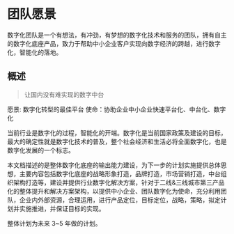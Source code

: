 # 团队愿景

数字化团队是一个有想法，有冲劲，有梦想的数字化技术和服务的团队，拥有自主的数字化底座产品，致力于帮助中小企业客户实现向数字经济的跨越，进行数字化，智能化的落地。

## 概述

> 让国内没有难实现的数字中台

愿景: 数字化转型的最佳平台
使命：协助企业中小企业快速平台化、中台化、数字化

当前行业是数字化的过程，智能化的开端。数字化是当前国家政策及建设的目标，最大的确定性就是数字化技术的普及，整个社会经济和生活必将全面数字化，也是数字化发展的一个标志。

本文档描述的是整体数字化底座的输出能力建设，为下一步的计划实施提供总体思想，主要内容包括数字化底座的战略形象打造，品牌打造，市场营销打造，中台组织架构打造等，建设并提供行业数字化解决方案，针对于二线&三线城市第三产品化的整体提升和解决方案架构，以提供中小企业、团队数字化为使命，充分利用团队，企业内外部资源，合理运用，进行产品定位，目标定位，战略，策略，拟定计划并实施推进，并保证目标的实现。

整体计划为未来 3~5 年做的计划。

